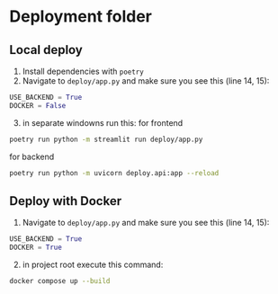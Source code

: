 # Deployment folder

## Local deploy

1) Install dependencies with `poetry`
2) Navigate to `deploy/app.py` and make sure you see this (line 14, 15):
```py
USE_BACKEND = True
DOCKER = False
```
3) in separate windowns run this:
for frontend
```bash
poetry run python -m streamlit run deploy/app.py
```
for backend
```bash
poetry run python -m uvicorn deploy.api:app --reload
```

## Deploy with Docker
1) Navigate to `deploy/app.py` and make sure you see this (line 14, 15):
```py
USE_BACKEND = True
DOCKER = True
```
2) in project root execute this command:
```bash
docker compose up --build
```